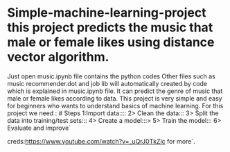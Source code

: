 # Simple-machine-learning-project this project predicts the music that male or female likes using distance vector algorithm.
Just open music.ipynb file contains the python codes
Other files such as music recommender.dot and job lib will automatically created by code which is explained in music.ipynb file.
It can predict the genre of music that male or female likes according to data.
This project is very simple and easy for beginners who wants to understand basics of machine learning.
For this project we need : # Steps 
1:Import data::::
2> Clean the data:::
3> Split the data into training/test sets:::
4> Create a model:::>
5> Train the model:::
6>  Evaluate and improve`

creds:https://www.youtube.com/watch?v=_uQrJ0TkZlc for more`.
